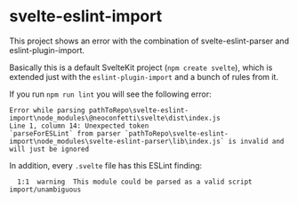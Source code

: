 # svelte-eslint-import

This project shows an error with the combination of svelte-eslint-parser and eslint-plugin-import.

Basically this is a default SvelteKit project (`npm create svelte`), which is extended just with the `eslint-plugin-import`
and a bunch of rules from it.

If you run `npm run lint` you will see the following error:

```
Error while parsing pathToRepo\svelte-eslint-import\node_modules\@neoconfetti\svelte\dist\index.js
Line 1, column 14: Unexpected token
`parseForESLint` from parser `pathToRepo\svelte-eslint-import\node_modules\svelte-eslint-parser\lib\index.js` is invalid and will just be ignored
```

In addition, every `.svelte` file has this ESLint finding:

````
  1:1  warning  This module could be parsed as a valid script  import/unambiguous
````
